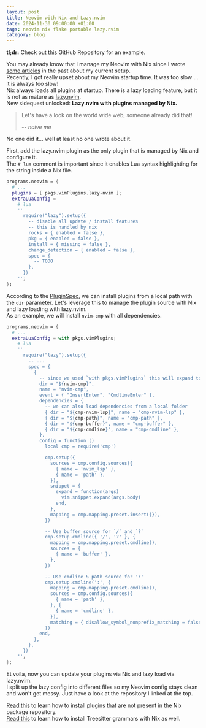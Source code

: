 ```yaml
---
layout: post
title: Neovim with Nix and Lazy.nvim
date: 2024-11-30 09:00:00 +01:00
tags: neovim nix flake portable lazy.nvim
category: blog
---
```


__tl;dr:__ Check out [this](https://github.com/breuerfelix/feovim) GitHub Repository for an example.  

You may already know that I manage my Neovim with Nix since I wrote [some articles](/blog/nixos-home-manager-neovim) in the past about my current setup.  
Recently, I got really upset about my Neovim startup time. It was too slow ... it is always too slow!  
Nix always loads all plugins at startup. There is a lazy loading feature, but it is not as mature as [lazy.nvim](https://github.com/folke/lazy.nvim).  
New sidequest unlocked: __Lazy.nvim with plugins managed by Nix.__  

> Let's have a look on the world wide web, someone already did that!
>
> -- <cite>naive me</cite>

No one did it... well at least no one wrote about it.

First, add the lazy.nvim plugin as the only plugin that is managed by Nix and configure it.  
The `# lua` comment is important since it enables Lua syntax highlighting for the string inside a Nix file.

```nix
programs.neovim = {
  # ...
  plugins = [ pkgs.vimPlugins.lazy-nvim ];
  extraLuaConfig =
    # lua
    ''
      require("lazy").setup({
        -- disable all update / install features
        -- this is handled by nix
        rocks = { enabled = false },
        pkg = { enabled = false },
        install = { missing = false },
        change_detection = { enabled = false },
        spec = {
          -- TODO
        },
      })
    '';
};
```

According to the [PluginSpec](https://lazy.folke.io/spec), we can install plugins from a local path with the `dir` parameter. Let's leverage this to manage the plugin source with Nix and lazy loading with lazy.nvim.  
As an example, we will install `nvim-cmp` with all dependencies.

```nix
programs.neovim = {
  # ...
  extraLuaConfig = with pkgs.vimPlugins;
    # lua
    ''
      require("lazy").setup({
        -- ...
        spec = {
          {
            -- since we used `with pkgs.vimPlugins` this will expand to the correct path
            dir = "${nvim-cmp}",
            name = "nvim-cmp",
            event = { "InsertEnter", "CmdlineEnter" },
            dependencies = {
              -- we can also load dependencies from a local folder
              { dir = "${cmp-nvim-lsp}", name = "cmp-nvim-lsp" },
              { dir = "${cmp-path}", name = "cmp-path" },
              { dir = "${cmp-buffer}", name = "cmp-buffer" },
              { dir = "${cmp-cmdline}", name = "cmp-cmdline" },
            },
            config = function ()
              local cmp = require('cmp')

              cmp.setup({
                sources = cmp.config.sources({
                  { name = 'nvim_lsp' },
                  { name = 'path' },
                }),
                snippet = {
                  expand = function(args)
                    vim.snippet.expand(args.body)
                  end,
                },
                mapping = cmp.mapping.preset.insert({}),
              })

              -- Use buffer source for `/` and `?`
              cmp.setup.cmdline({ '/', '?' }, {
                mapping = cmp.mapping.preset.cmdline(),
                sources = {
                  { name = 'buffer' },
                },
              })

              -- Use cmdline & path source for ':'
              cmp.setup.cmdline(':', {
                mapping = cmp.mapping.preset.cmdline(),
                sources = cmp.config.sources({
                  { name = 'path' },
                }, {
                  { name = 'cmdline' },
                }),
                matching = { disallow_symbol_nonprefix_matching = false },
              })
            end,
          },
        },
      })
    '';
};
```

Et voilà, now you can update your plugins via Nix and lazy load via lazy.nvim.  
I split up the lazy config into different files so my Neovim config stays clean and won't get messy. Just have a look at the repository I linked at the top.

[Read this](/blog/nixos-home-manager-neovim) to learn how to install plugins that are not present in the Nix package repository.  
[Read this](/blog/treesitter-grammars-nix) to learn how to install Treesitter grammars with Nix as well.
